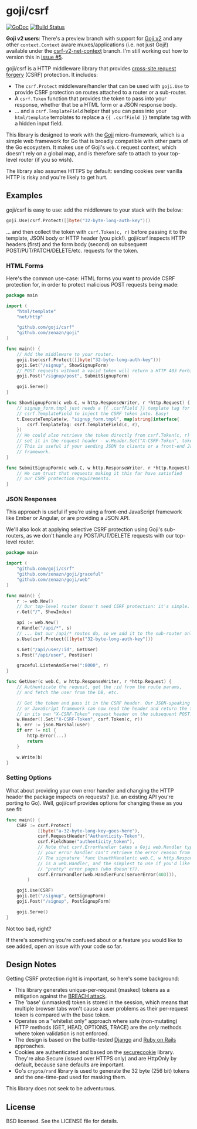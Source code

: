 # goji/csrf
[![GoDoc](https://godoc.org/github.com/goji/csrf?status.svg)](https://godoc.org/github.com/goji/csrf) [![Build Status](https://travis-ci.org/goji/csrf.svg?branch=master)](https://travis-ci.org/goji/csrf)

**Goji v2 users**: There's a preview branch with support for [Goji
v2](https://github.com/goji/goji) and any other `context.Context` aware
muxes/applications (i.e. not just Goji!) available under the
[csrf-v2-net-context](https://github.com/goji/csrf/tree/csrf-v2-net-context)
branch. I'm still working out how to version this in [issue #5](https://github.com/goji/csrf/issues/5).

goji/csrf is a HTTP middleware library that provides [cross-site request
forgery](http://blog.codinghorror.com/preventing-csrf-and-xsrf-attacks/) (CSRF)
 protection. It includes:

* The `csrf.Protect` middleware/handler that can be used with `goji.Use` to 
  provide CSRF protection on routes attached to a router or a sub-router.
* A `csrf.Token` function that provides the token to pass into your response,
  whether that be a HTML form or a JSON response body.
* ... and a `csrf.TemplateField` helper that you can pass into your `html/template`
  templates to replace a `{{ .csrfField }}` template tag with a hidden input
  field. 

This library is designed to work with the [Goji](https://github.com/zenazn/goji)
micro-framework, which is a simple web framework for Go that is broadly
compatible with other parts of the Go ecosystem. It makes use of Goji's `web.C` 
request context, which doesn't rely on a global map, and is therefore safe to 
attach to your top-level router (if you so wish).

The library also assumes HTTPS by default: sending cookies over vanilla HTTP 
is risky and you're likely to get hurt. 

## Examples

goji/csrf is easy to use: add the middleware to your stack with the below:

```go
goji.Use(csrf.Protect([]byte("32-byte-long-auth-key")))
```

... and then collect the token with `csrf.Token(c, r)` before passing it to the
template, JSON body or HTTP header (you pick!). goji/csrf inspects HTTP headers
(first) and the form body (second) on subsequent POST/PUT/PATCH/DELETE/etc.
requests for the token.

### HTML Forms

Here's the common use-case: HTML forms you want to provide CSRF protection for, 
in order to protect malicious POST requests being made:

```go
package main

import (
    "html/template"
    "net/http"

    "github.com/goji/csrf"
    "github.com/zenazn/goji"
)

func main() {
    // Add the middleware to your router.
    goji.Use(csrf.Protect([]byte("32-byte-long-auth-key")))
    goji.Get("/signup", ShowSignupForm)
    // POST requests without a valid token will return a HTTP 403 Forbidden.
    goji.Post("/signup/post", SubmitSignupForm)

    goji.Serve()
}

func ShowSignupForm(c web.C, w http.ResponseWriter, r *http.Request) {
    // signup_form.tmpl just needs a {{ .csrfField }} template tag for
    // csrf.TemplateField to inject the CSRF token into. Easy!
    t.ExecuteTemplate(w, "signup_form.tmpl", map[string]interface{
        csrf.TemplateTag: csrf.TemplateField(c, r),
    })
    // We could also retrieve the token directly from csrf.Token(c, r) and 
    // set it in the request header - w.Header.Set("X-CSRF-Token", token)
    // This is useful if your sending JSON to clients or a front-end JavaScript
    // framework.
}

func SubmitSignupForm(c web.C, w http.ResponseWriter, r *http.Request) {
    // We can trust that requests making it this far have satisfied
    // our CSRF protection requirements.
}
```

### JSON Responses

This approach is useful if you're using a front-end JavaScript framework like 
Ember or Angular, or are providing a JSON API.

We'll also look at applying selective CSRF protection using Goji's sub-routers, 
as we don't handle any POST/PUT/DELETE requests with our top-level router.

```go
package main

import (
    "github.com/goji/csrf"
    "github.com/zenazn/goji/graceful"
    "github.com/zenazn/goji/web"
)

func main() {
    r := web.New()
    // Our top-level router doesn't need CSRF protection: it's simple.
    r.Get("/", ShowIndex)

    api := web.New()
    r.Handle("/api/*", s)
    // ... but our /api/* routes do, so we add it to the sub-router only.
    s.Use(csrf.Protect([]byte("32-byte-long-auth-key")))

    s.Get("/api/user/:id", GetUser)
    s.Post("/api/user", PostUser)

    graceful.ListenAndServe(":8000", r)
}

func GetUser(c web.C, w http.ResponseWriter, r *http.Request) {
    // Authenticate the request, get the :id from the route params, 
    // and fetch the user from the DB, etc.

    // Get the token and pass it in the CSRF header. Our JSON-speaking client 
    // or JavaScript framework can now read the header and return the token in 
    // in its own "X-CSRF-Token" request header on the subsequent POST.
    w.Header().Set("X-CSRF-Token", csrf.Token(c, r))
    b, err := json.Marshal(user)
    if err != nil {
        http.Error(...)
        return
    }

    w.Write(b)
}
```

### Setting Options

What about providing your own error handler and changing the HTTP header the
package inspects on requests? (i.e. an existing API you're porting to Go). Well, 
goji/csrf provides options for changing these as you see fit:

```go
func main() {
    CSRF := csrf.Protect(
            []byte("a-32-byte-long-key-goes-here"),
            csrf.RequestHeader("Authenticity-Token"),
            csrf.FieldName("authenticity_token"),
            // Note that csrf.ErrorHandler takes a Goji web.Handler type, else 
            // your error handler can't retrieve the error reason from the context.
            // The signature `func UnauthHandler(c web.C, w http.ResponseWriter, r *http.Request)`
            // is a web.Handler, and the simplest to use if you'd like to serve
            // "pretty" error pages (who doesn't?).
            csrf.ErrorHandler(web.HandlerFunc(serverError(403))),
        )

    goji.Use(CSRF)
    goji.Get("/signup", GetSignupForm)
    goji.Post("/signup", PostSignupForm)

    goji.Serve()
}
```

Not too bad, right?

If there's something you're confused about or a feature you would like to see
added, open an issue with your code so far.

## Design Notes

Getting CSRF protection right is important, so here's some background:

* This library generates unique-per-request (masked) tokens as a mitigation
  against the [BREACH attack](http://breachattack.com/).
* The 'base' (unmasked) token is stored in the session, which means that
  multiple browser tabs won't cause a user problems as their per-request token
  is compared with the base token.
* Operates on a "whitelist only" approach where safe (non-mutating) HTTP methods
  (GET, HEAD, OPTIONS, TRACE) are the *only* methods where token validation is not
  enforced.
* The design is based on the battle-tested
  [Django](https://docs.djangoproject.com/en/1.8/ref/csrf/) and [Ruby on
  Rails](http://api.rubyonrails.org/classes/ActionController/RequestForgeryProtection.html)
  approaches.
* Cookies are authenticated and based on the [securecookie](https://github.com/gorilla/securecookie)
  library. They're also Secure (issued over HTTPS only) and are HttpOnly
  by default, because sane defaults are important.
* Go's `crypto/rand` library is used to generate the 32 byte (256 bit) tokens 
  and the one-time-pad used for masking them.

This library does not seek to be adventurous.

## License

BSD licensed. See the LICENSE file for details.

